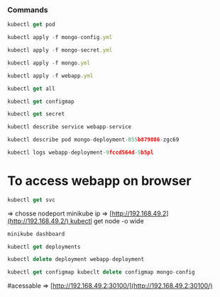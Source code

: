 ### Commands

```jsx
kubectl get pod 
```

```jsx
kubectl apply -f mongo-config.yml 
```

```jsx
kubectl apply -f mongo-secret.yml 
```

```jsx
kubectl apply -f mongo.yml 
```

```jsx
kubectl apply -f webapp.yml
```

```jsx
kubectl get all 
```

```jsx
kubectl get configmap 
```

```jsx
kubectl get secret 
```

```jsx
kubectl describe service webapp-service 
```

```jsx
kubectl describe pod mongo-deployment-855b879886-zgc69 
```

```jsx
kubectl logs webapp-deployment-9fccd564d-9b5pl
```

# To access webapp on browser

```jsx
kubectl get svc
```

 => chosse nodeport minikube ip => [http://192.168.49.2](http://192.168.49.2/) kubectl get node -o wide

```jsx
minikube dashboard 
```

```jsx
kubectl get deployments 
```

```jsx
kubectl delete deployment webapp-deployment 
```

```jsx
kubectl get configmap kubeclt delete configmap mongo-config
```

#acessable => [http://192.168.49.2:30100/](http://192.168.49.2:30100/)
